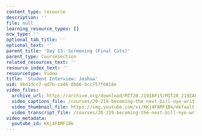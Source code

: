 ```yaml
---
content_type: resource
description: ''
file: null
learning_resource_types: []
ocw_type: ''
optional_tab_title: ''
optional_text: ''
parent_title: 'Day 13: Screening (Final Cuts)'
parent_type: CourseSection
related_resources_text: ''
resource_index_text: ''
resourcetype: Video
title: 'Student Interview: Joshua'
uid: 9bd1dcc7-ad7b-cad6-8b66-bcc757f6818e
video_files:
  archive_url: https://archive.org/download/MIT20.219IAP15/MIT20_219IAP15_D13P5_300k.mp4
  video_captions_file: /courses/20-219-becoming-the-next-bill-nye-writing-and-hosting-the-educational-show-january-iap-2015/a1d9cdcea5dc5834b583dc141465485a_KKj4FAMF1Bk.vtt
  video_thumbnail_file: https://img.youtube.com/vi/KKj4FAMF1Bk/default.jpg
  video_transcript_file: /courses/20-219-becoming-the-next-bill-nye-writing-and-hosting-the-educational-show-january-iap-2015/63a7127adef96298db0e0d04c25fb6d9_KKj4FAMF1Bk.pdf
video_metadata:
  youtube_id: KKj4FAMF1Bk
---
```

